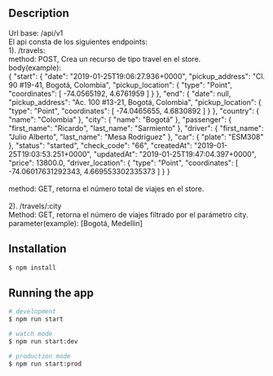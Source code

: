 ## Description

Url base: /api/v1 <br>
El api consta de los siguientes endpoints: <br>
1). /travels: <br>
   method: POST, Crea un recurso de tipo travel en el store. <br>
   body(example): <br>
   {
	"start": {
		"date": "2019-01-25T19:06:27.936+0000",
		"pickup_address": "Cl. 90 #19-41, Bogotá, Colombia",
		"pickup_location": {
			"type": "Point",
			"coordinates": [
				-74.0565192,
				4.6761959
			]
		}
	},
	"end": {
		"date": null,
		"pickup_address": "Ac. 100 #13-21, Bogotá, Colombia",
		"pickup_location": {
			"type": "Point",
			"coordinates": [
				-74.0465655,
				4.6830892
			]
		}
	},
	"country": {
		"name": "Colombia"
	},
	"city": {
		"name": "Bogotá"
	},
	"passenger": {
		"first_name": "Ricardo",
		"last_name": "Sarmiento"
	},
	"driver": {
		"first_name": "Julio Alberto",
		"last_name": "Mesa Rodriguez"
	},
	"car": {
		"plate": "ESM308"
	},
	"status": "started",
	"check_code": "66",
	"createdAt": "2019-01-25T19:03:53.251+0000",
	"updatedAt": "2019-01-25T19:47:04.397+0000",
	"price": 13800.0,
	"driver_location": {
		"type": "Point",
		"coordinates": [
			-74.06017631292343,
			4.669553302335373
		]
	}
}
<br>
<br>
method: GET, retorna el número total de viajes en el store.<br>
<br>
2). /travels/:city <br>
  Method: GET, retorna el número de viajes filtrado por el parámetro city. <br>
  parameter(example): [Bogotá, Medellin]

## Installation

```bash
$ npm install
```

## Running the app

```bash
# development
$ npm run start

# watch mode
$ npm run start:dev

# production mode
$ npm run start:prod
```